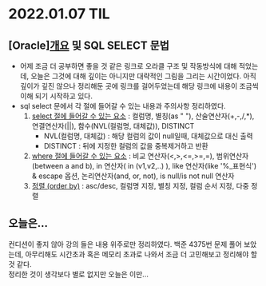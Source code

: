 # 2022.01.07 TIL

## [Oracle][개요](https://github.com/briso05/TIL/blob/77b656605dd02bd1776b2722d6cefe5a6bc78db9/DBMS/Oracle/Oracle_DBMS_%EA%B0%9C%EC%9A%94.md) 및 SQL SELECT 문법
- 어제 조금 더 공부하면 좋을 것 같은 링크로 오라클 구조 및 작동방식에 대해 적었는데, 오늘은 그것에 대해 깊이는 아니지만 대략적인 그림을 그리는 시간이었다. 아직 깊이가 깊진 않으나 정리해둔 곳에 링크를 걸어두었는데 해당 링크에 내용이 조금씩 이해 되기 시작하고 있다.  
- sql select 문에서 각 절에 들어갈 수 있는 내용과 주의사항 정리하였다.  
  1. [select 절에 들어갈 수 있는 요소](https://github.com/briso05/TIL/blob/77b656605dd02bd1776b2722d6cefe5a6bc78db9/DBMS/Oracle/%5BSELECT%5D%2001%20SELECT%EC%A0%88_%EC%A0%95%EB%A6%AC.sql) : 컬럼명, 별칭(as " "), 산술연산자(+,-,/,*), 연결연산자(||), 함수(NVL(컬럼명, 대체값)), DISTINCT
     - NVL(컬럼명, 대체값) : 해당 컬럼의 값이 null일때, 대체값으로 대신 출력
     - DISTINCT : 뒤에 지정한 컬럼의 값을 중복제거하고 반환
  2. [where 절에 들어갈 수 있는 요소](https://github.com/briso05/TIL/blob/77b656605dd02bd1776b2722d6cefe5a6bc78db9/DBMS/Oracle/%5BSELECT%5D%2002%20WHERE%EC%A0%88_%EC%A1%B0%EA%B1%B4%EC%8B%9D_%EC%A0%95%EB%A6%AC.sql) : 비교 연산자(<,>,<=,>=,=), 범위연산자(between a and b), in 연산자( in (v1,v2,..) ), like 연산자(like '%_표현식') & escape 옵션, 논리연산자(and, or, not), is null/is not null 연산자
  3. [정렬 (order by)](https://github.com/briso05/TIL/blob/77b656605dd02bd1776b2722d6cefe5a6bc78db9/DBMS/Oracle/%5BSELECT%5D%2003%20%EC%A0%95%EB%A0%AC_ORDER_BY_%EC%A0%95%EB%A6%AC.sql) : asc/desc, 컬럼명 지정, 별칭 지정, 컬럼 순서 지정, 다중 정렬

## 오늘은...
컨디션이 좋지 않아 강의 들은 내용 위주로만 정리하였다. 백준 4375번 문제 풀어 보았는데, 아무리해도 시간초과 혹은 메모리 초과로 나와서 조금 더 고민해보고 정리해야 할 것 같다.  
정리한 것이 생각보다 별로 없지만 오늘은 이만...
